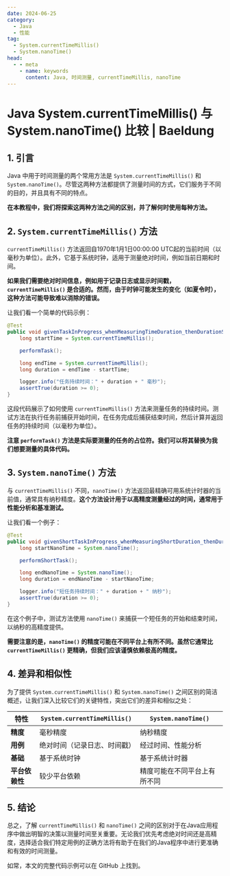 ```yaml
---
date: 2024-06-25
category:
  - Java
  - 性能
tag:
  - System.currentTimeMillis()
  - System.nanoTime()
head:
  - - meta
    - name: keywords
      content: Java, 时间测量, currentTimeMillis, nanoTime
---
```

# Java System.currentTimeMillis() 与 System.nanoTime() 比较 | Baeldung

## 1. 引言

Java 中用于时间测量的两个常用方法是 `System.currentTimeMillis()` 和 `System.nanoTime()`。尽管这两种方法都提供了测量时间的方式，它们服务于不同的目的，并且具有不同的特点。

**在本教程中，我们将探索这两种方法之间的区别，并了解何时使用每种方法。**

## 2. `System.currentTimeMillis()` 方法

`currentTimeMillis()` 方法返回自1970年1月1日00:00:00 UTC起的当前时间（以毫秒为单位）。此外，它基于系统时钟，适用于测量绝对时间，例如当前日期和时间。

**如果我们需要绝对时间信息，例如用于记录日志或显示时间戳，`currentTimeMillis()` 是合适的。然而，由于时钟可能发生的变化（如夏令时），这种方法可能导致难以消除的错误。**

让我们看一个简单的代码示例：

```java
@Test
public void givenTaskInProgress_whenMeasuringTimeDuration_thenDurationShouldBeNonNegative() {
    long startTime = System.currentTimeMillis();

    performTask();

    long endTime = System.currentTimeMillis();
    long duration = endTime - startTime;

    logger.info("任务持续时间：" + duration + " 毫秒");
    assertTrue(duration >= 0);
}
```

这段代码展示了如何使用 `currentTimeMillis()` 方法来测量任务的持续时间。测试方法在执行任务前捕获开始时间，在任务完成后捕获结束时间，然后计算并返回任务的持续时间（以毫秒为单位）。

**注意 `performTask()` 方法是实际要测量的任务的占位符。我们可以将其替换为我们想要测量的具体代码。**

## 3. `System.nanoTime()` 方法

与 `currentTimeMillis()` 不同，`nanoTime()` 方法返回最精确可用系统计时器的当前值，通常具有纳秒精度。**这个方法设计用于以高精度测量经过的时间，通常用于性能分析和基准测试。**

让我们看一个例子：

```java
@Test
public void givenShortTaskInProgress_whenMeasuringShortDuration_thenDurationShouldBeNonNegative() {
    long startNanoTime = System.nanoTime();

    performShortTask();

    long endNanoTime = System.nanoTime();
    long duration = endNanoTime - startNanoTime;

    logger.info("短任务持续时间：" + duration + " 纳秒");
    assertTrue(duration >= 0);
}
```

在这个例子中，测试方法使用 `nanoTime()` 来捕获一个短任务的开始和结束时间，以纳秒的高精度提供。

**需要注意的是，`nanoTime()` 的精度可能在不同平台上有所不同。虽然它通常比 `currentTimeMillis()` 更精确，但我们应该谨慎依赖极高的精度。**

## 4. 差异和相似性

为了提供 `System.currentTimeMillis()` 和 `System.nanoTime()` 之间区别的简洁概述，让我们深入比较它们的关键特性，突出它们的差异和相似之处：

| 特性 | `System.currentTimeMillis()` | `System.nanoTime()` |
| --- | --- | --- |
| **精度** | 毫秒精度 | 纳秒精度 |
| **用例** | 绝对时间（记录日志、时间戳） | 经过时间、性能分析 |
| **基础** | 基于系统时钟 | 基于系统计时器 |
| **平台依赖性** | 较少平台依赖 | 精度可能在不同平台上有所不同 |

## 5. 结论

总之，了解 `currentTimeMillis()` 和 `nanoTime()` 之间的区别对于在Java应用程序中做出明智的决策以测量时间至关重要。无论我们优先考虑绝对时间还是高精度，选择适合我们特定用例的正确方法将有助于在我们的Java程序中进行更准确和有效的时间测量。

如常，本文的完整代码示例可以在 GitHub 上找到。